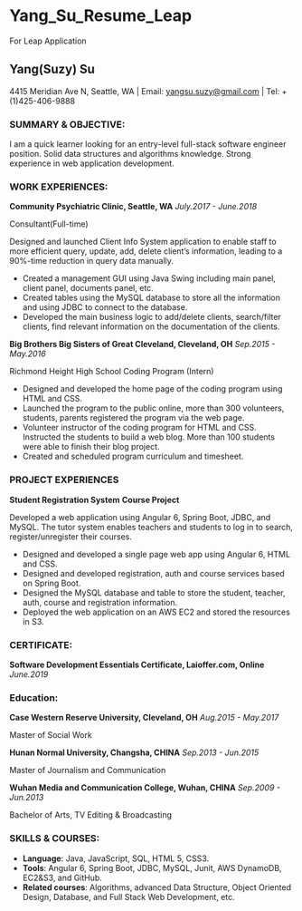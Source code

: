 # Yang_Su_Resume_Leap
For Leap Application

## Yang(Suzy) Su
4415 Meridian Ave N, Seattle, WA | Email: yangsu.suzy@gmail.com | Tel: +(1)425-406-9888

### SUMMARY & OBJECTIVE:
I am a quick learner looking for an entry-level full-stack software engineer position. Solid data structures and algorithms knowledge. Strong experience in web application development. 

### WORK EXPERIENCES:
**Community Psychiatric Clinic, Seattle, WA** 
  *July.2017 - June.2018*

Consultant(Full-time)

Designed and launched Client Info System application to enable staff to more efficient query, update, add, delete client’s information, leading to a 90%-time reduction in query data manually.
* Created a management GUI using Java Swing including main panel, client panel, documents panel, etc.
* Created tables using the MySQL database to store all the information and using JDBC to connect to the database.
* Developed the main business logic to add/delete clients, search/filter clients, find relevant information on the documentation of the clients.

**Big Brothers Big Sisters of Great Cleveland, Cleveland, OH**
  *Sep.2015 - May.2016*

Richmond Height High School Coding Program (Intern)
* Designed and developed the home page of the coding program using HTML and CSS.
* Launched the program to the public online, more than 300 volunteers, students, parents registered the program via the web page. 
* Volunteer instructor of the coding program for HTML and CSS. Instructed the students to build a web blog. More than 100 students were able to finish their blog project.
* Created and scheduled program curriculum and timesheet.

### PROJECT EXPERIENCES
**Student Registration System**
**Course Project**

Developed a web application using Angular 6, Spring Boot, JDBC, and MySQL. The tutor system enables teachers and students to log in to search, register/unregister their courses. 

* Designed and developed a single page web app using Angular 6, HTML and CSS.
* Designed and developed registration, auth and course services based on Spring Boot.
* Designed the MySQL database and table to store the student, teacher, auth, course and registration information.
* Deployed the web application on an AWS EC2 and stored the resources in S3.

### CERTIFICATE:
**Software Development Essentials Certificate, Laioffer.com, Online**
  *June.2019*

### Education:
**Case Western Reserve University, Cleveland, OH**
  *Aug.2015 - May.2017*

Master of Social Work

**Hunan Normal University, Changsha, CHINA**
*Sep.2013 - Jun.2015*

Master of Journalism and Communication

**Wuhan Media and Communication College, Wuhan, CHINA**
*Sep.2009 - Jun.2013*

Bachelor of Arts, TV Editing & Broadcasting

### SKILLS & COURSES:
* **Language**: Java, JavaScript, SQL, HTML 5, CSS3.
* **Tools**: Angular 6, Spring Boot, JDBC, MySQL, Junit, AWS DynamoDB, EC2&S3, and GitHub.
* **Related courses**: Algorithms, advanced Data Structure, Object Oriented Design, Database, and Full Stack Web Development, etc.
